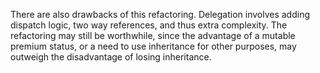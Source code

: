 There are also drawbacks of this refactoring. Delegation involves  adding dispatch logic, two way
references, and thus extra complexity. The refactoring  may still be worthwhile,
since the advantage of a mutable premium status, or a need to use inheritance for other purposes,
may outweigh the disadvantage of losing inheritance.